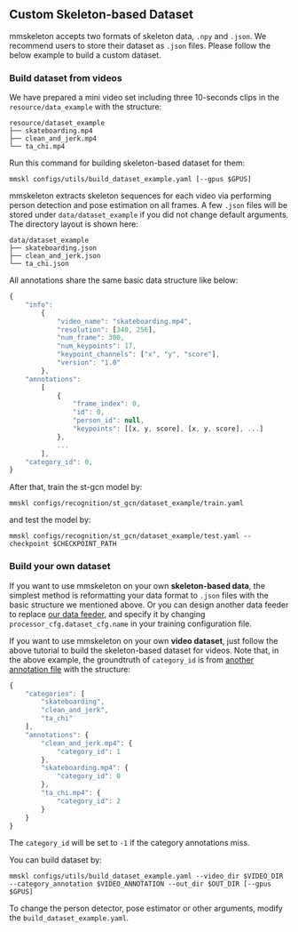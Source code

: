 ## Custom Skeleton-based Dataset
mmskeleton accepts two formats of skeleton data, `.npy` and `.json`.
We recommend users to store their dataset as `.json` files.
Please follow the below example to build a custom dataset.

### Build dataset from videos

We have prepared a mini video set including three 10-seconds clips in the `resource/data_example` with the structure:

    resource/dataset_example
    ├── skateboarding.mp4  
    ├── clean_and_jerk.mp4  
    └── ta_chi.mp4  


Run this command for building skeleton-based dataset for them:
```
mmskl configs/utils/build_dataset_example.yaml [--gpus $GPUS]
```
mmskeleton extracts skeleton sequences for each video via performing person detection and pose estimation on all frames.
A few `.json` files will be stored under `data/dataset_example` if you did not change default arguments. The directory layout is shown here:

    data/dataset_example
    ├── skateboarding.json  
    ├── clean_and_jerk.json  
    └── ta_chi.json

All annotations share the same basic data structure like below:
```javascript
{
    "info":
        {
            "video_name": "skateboarding.mp4",
            "resolution": [340, 256],
            "num_frame": 300,
            "num_keypoints": 17,
            "keypoint_channels": ["x", "y", "score"],
            "version": "1.0"
        },
    "annotations":
        [
            {
                "frame_index": 0,
                "id": 0,
                "person_id": null,
                "keypoints": [[x, y, score], [x, y, score], ...]
            },
            ...
        ],
    "category_id": 0,
}
```

After that, train the st-gcn model by:
```
mmskl configs/recognition/st_gcn/dataset_example/train.yaml
```
and test the model by:
```
mmskl configs/recognition/st_gcn/dataset_example/test.yaml --checkpoint $CHECKPOINT_PATH
```

### Build your own dataset

If you want to use mmskeleton on your own **skeleton-based data**, the simplest method is reformatting
your data format to `.json` files with the basic structure we mentioned above. 
Or you can design another data feeder to replace [our data feeder](../mmskeleton/datasets/recognition.py),
and specify it by changing `processor_cfg.dataset_cfg.name` in your training configuration file.

If you want to use mmskeleton on your own **video dataset**,
just follow the above tutorial to build the skeleton-based dataset for videos.
Note that, in the above example, the groundtruth of `category_id` is from [another annotation file](../resource/category_annotation_example.json) with the structure:
```javascript
{
    "categories": [
        "skateboarding",
        "clean_and_jerk",
        "ta_chi"
    ],
    "annotations": {
        "clean_and_jerk.mp4": {
            "category_id": 1
        },
        "skateboarding.mp4": {
            "category_id": 0
        },
        "ta_chi.mp4": {
            "category_id": 2
        }
    }
}
```
The `category_id` will be set to `-1` if the category annotations miss.

You can build dataset by:
```
mmskl configs/utils/build_dataset_example.yaml --video_dir $VIDEO_DIR --category_annotation $VIDEO_ANNOTATION --out_dir $OUT_DIR [--gpus $GPUS]
```
To change the person detector, pose estimator or other arguments, modify the `build_dataset_example.yaml`.

